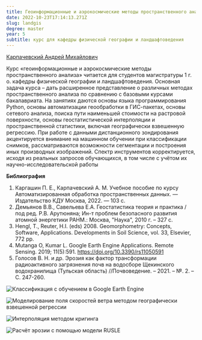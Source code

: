 ```yaml
---
title: Геоинформационные и аэрокосмические методы пространственного анализа
date: 2022-10-23T17:14:13.271Z
slug: landgis
degree: master
year: 5
subtitle: курс для кафедры физической географии и ландшафтоведения
---
```


[Карпачевский Андрей Михайлович](./people/karpachevskii)

Курс «геоинформационные и аэрокосмические методы пространственного анализа» читается для студентов магистратуры 1 г. о. кафедры физической географии и ландшафтоведения. Основная задача курса – дать расширенное представление о различных методах пространственного анализа по сравнению с базовыми курсами бакалавриата. На занятиях даются основы языка программирования Python, основы автоматизации геообработки в ГИС-пакетах, основы сетевого анализа, поиска пути наименьшей стоимости на растровой поверхности, основы геостатистической интерполяции и пространственной статистики, включая географически взвешенную регрессию. При работе с данными дистанционного зондирования акцентируется внимание на машинном обучении при классификации снимков, рассматриваются возможности сегментации и построения иных производных изображений. Спектр инструментов корректируется, исходя из реальных запросов обучающихся, в том числе с учётом их научно-исследовательской работы

**Библиография**

1. Каргашин П. Е., Карпачевский А. М. Учебное пособие по курсу Автоматизированная обработка пространственных данных. — Издательство КДУ Москва, 2022. — 103 с.
2. Демьянов В.В., Савельева Е.А. Геостатистика теория и практика / под ред. Р.В. Арутюняна; Ин-т проблем безопасного развития атомной энергетики РАНМ.: Москва, "Наука", 2010 г. – 327 с.
3. Hengl, T., Reuter, H.I. (eds) 2008. Geomorphometry: Concepts, Software, Applications. Developments in Soil Science, vol. 33, Elsevier, 772 pp.
4. Mutanga O, Kumar L. Google Earth Engine Applications. Remote Sensing. 2019; 11(5):591. https://doi.org/10.3390/rs11050591
5. Голосов В. Н. и др. Эрозия как фактор трансформации радиоактивного загрязнения почв на водосборе Щекинского водохранилища (Тульская область) //Почвоведение. – 2021. – №. 2. – С. 247-260.

![Классификация с обучением в Google Earth Engine](~/assets/images/landgis_1_land_gee.png 'Классификация с обучением в Google Earth Engine')

![Моделирование поля скоростей ветра методом географически взвешенной регрессии](~/assets/images/landgis_2_land_gwr.png 'Моделирование поля скоростей ветра методом географически взвешенной регрессии')

![Интерполяция методом кригинга](~/assets/images/landgis_3_land_kriging.png 'Интерполяция методом кригинга')

![Расчёт эрозии с помощью модели RUSLE](~/assets/images/landgis_4_land_rusle.png 'Расчёт эрозии с помощью модели RUSLE')
